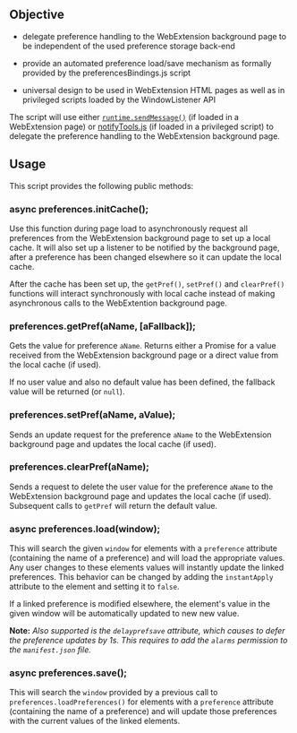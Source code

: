 ## Objective

* delegate preference handling to the WebExtension background page to be independent of the used preference storage back-end

* provide an automated preference load/save mechanism as formally provided by the preferencesBindings.js script

* universal design to be used in WebExtension HTML pages as well as in privileged scripts loaded by the WindowListener API

The script will use either [`runtime.sendMessage()`](https://developer.mozilla.org/en-US/docs/Mozilla/Add-ons/WebExtensions/API/runtime/sendMessage)
(if loaded in a WebExtension page) or [notifyTools.js](https://github.com/thundernest/addon-developer-support/tree/master/scripts/notifyTools)
(if loaded in a privileged script) to delegate the preference handling to the WebExtension background page.

## Usage

This script provides the following public methods:

### async preferences.initCache();

Use this function during page load to asynchronously request all preferences from the
WebExtension background page to set up a local cache. It will also set up a listener to
be notified by the background page, after a preference has been changed elsewhere so it
can update the local cache.

After the cache has been set up, the `getPref()`, `setPref()` and `clearPref()` functions
will interact synchronously with local cache instead of making asynchronous calls to the
WebExtention background page.
 


### preferences.getPref(aName, [aFallback]);

Gets the value for preference `aName`. Returns either a Promise for a value received
from the WebExtension background page or a direct value from the local cache (if used).

If no user value and also no default value has been defined, the fallback value will be
returned (or `null`).


### preferences.setPref(aName, aValue);

Sends an update request for the preference `aName` to the WebExtension background page and
updates the local cache (if used).

### preferences.clearPref(aName);

Sends a request to delete the user value for the preference `aName` to the WebExtension
background page and updates the local cache (if used). Subsequent calls to `getPref` will return
the default value.

### async preferences.load(window);

This will search the given `window` for elements with a `preference` attribute (containing the name of a preference) and will load the appropriate values. Any user changes to these elements values will instantly update the linked preferences. This behavior can be changed by adding the `instantApply` attribute to the element and setting it to `false`.

If a linked preference is modified elsewhere, the element's value in the given window will be automatically updated to new new value.

**Note:** _Also supported is the `delayprefsave` attribute, which causes to defer the preference updates by 1s. This requires to add the `alarms` permission to the `manifest.json` file._

### async preferences.save();

This will search the `window` provided by a previous call to `preferences.loadPreferences()` for elements with a `preference` attribute (containing the name of a preference) and will update those preferences with the current values of the linked elements.

